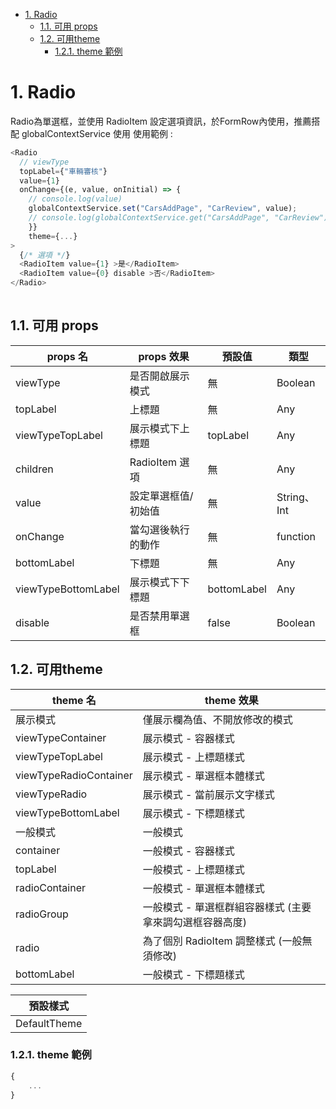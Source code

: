 - [1. Radio](#1-radio)
  - [1.1. 可用 props](#11-可用-props)
  - [1.2. 可用theme](#12-可用theme)
    - [1.2.1. theme 範例](#121-theme-範例)

# 1. Radio

Radio為單選框，並使用 RadioItem 設定選項資訊，於FormRow內使用，推薦搭配 globalContextService 使用
使用範例 : 

```js
<Radio
  // viewType
  topLabel={"車輛審核"}
  value={1}
  onChange={(e, value, onInitial) => {
    // console.log(value)
    globalContextService.set("CarsAddPage", "CarReview", value);
    // console.log(globalContextService.get("CarsAddPage", "CarReview"));
    }}
    theme={...}
>
  {/* 選項 */}
  <RadioItem value={1} >是</RadioItem>
  <RadioItem value={0} disable >否</RadioItem>
</Radio>
                      
```

## 1.1. 可用 props

| props 名            | props 效果          | 預設值      | 類型        |
| ------------------- | ------------------- | ----------- | ----------- |
| viewType            | 是否開啟展示模式    | 無          | Boolean     |
| topLabel            | 上標題              | 無          | Any         |
| viewTypeTopLabel    | 展示模式下上標題    | topLabel    | Any         |
| children            | RadioItem 選項      | 無          | Any         |
| value               | 設定單選框值/初始值 | 無          | String、Int |
| onChange            | 當勾選後執行的動作  | 無          | function    |
| bottomLabel         | 下標題              | 無          | Any         |
| viewTypeBottomLabel | 展示模式下下標題    | bottomLabel | Any         |
| disable             | 是否禁用單選框      | false       | Boolean     |

## 1.2. 可用theme

| theme 名               | theme 效果                                               |
| ---------------------- | -------------------------------------------------------- |
| 展示模式               | 僅展示欄為值、不開放修改的模式                           |
| viewTypeContainer      | 展示模式 - 容器樣式                                      |
| viewTypeTopLabel       | 展示模式 - 上標題樣式                                    |
| viewTypeRadioContainer | 展示模式 - 單選框本體樣式                                |
| viewTypeRadio          | 展示模式 - 當前展示文字樣式                              |
| viewTypeBottomLabel    | 展示模式 - 下標題樣式                                    |
| 一般模式               | 一般模式                                                 |
| container              | 一般模式 - 容器樣式                                      |
| topLabel               | 一般模式 - 上標題樣式                                    |
| radioContainer         | 一般模式 - 單選框本體樣式                                |
| radioGroup             | 一般模式 - 單選框群組容器樣式 (主要拿來調勾選框容器高度) |
| radio                  | 為了個別  RadioItem 調整樣式 (一般無須修改)              |
| bottomLabel            | 一般模式 - 下標題樣式                                    |

| 預設樣式     |
| ------------ |
| DefaultTheme |

### 1.2.1. theme 範例
```js
{
    ...
}


```